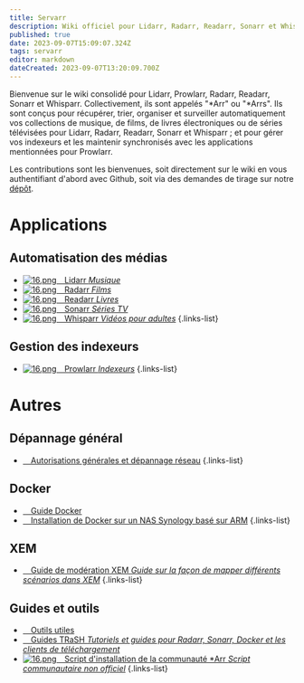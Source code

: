 ```yaml
---
title: Servarr
description: Wiki officiel pour Lidarr, Radarr, Readarr, Sonarr et Whisparr
published: true
date: 2023-09-07T15:09:07.324Z
tags: servarr
editor: markdown
dateCreated: 2023-09-07T13:20:09.700Z
---
```


Bienvenue sur le wiki consolidé pour Lidarr, Prowlarr, Radarr, Readarr, Sonarr et Whisparr. Collectivement, ils sont appelés "\*Arr" ou "\*Arrs". Ils sont conçus pour récupérer, trier, organiser et surveiller automatiquement vos collections de musique, de films, de livres électroniques ou de séries télévisées pour Lidarr, Radarr, Readarr, Sonarr et Whisparr ; et pour gérer vos indexeurs et les maintenir synchronisés avec les applications mentionnées pour Prowlarr.

Les contributions sont les bienvenues, soit directement sur le wiki en vous authentifiant d'abord avec Github, soit via des demandes de tirage sur notre [dépôt](https://github.com/Servarr/Wiki).

# Applications

## Automatisation des médias

- [![16.png](/assets/lidarr/logos/16.png)&emsp;Lidarr *Musique*](/lidarr)
- [![16.png](/assets/radarr/logos/16.png)&emsp;Radarr *Films*](/radarr)
- [![16.png](/assets/readarr/logos/16.png)&emsp;Readarr *Livres*](/readarr)
- [![16.png](/assets/sonarr/logos/16.png)&emsp;Sonarr *Séries TV*](/sonarr)
- [![16.png](/assets/whisparr/logos/16.png)&emsp;Whisparr *Vidéos pour adultes*](/whisparr)
{.links-list}

## Gestion des indexeurs

- [![16.png](/assets/prowlarr/logos/16.png)&emsp;Prowlarr *Indexeurs*](/prowlarr)
{.links-list}

# Autres

## Dépannage général

- [<i class="far fa-life-ring"></i>&emsp;Autorisations générales et dépannage réseau](/permissions-and-networking)
{.links-list}

## Docker

- [<i class="fab fa-docker"></i>&emsp;Guide Docker](/docker-guide)
- [<i class="fas fa-box-open"></i>&emsp;Installation de Docker sur un NAS Synology basé sur ARM](/docker-arm-synology)
{.links-list}

## XEM

- [<i class="fab fa-xing"></i>&emsp;Guide de modération XEM *Guide sur la façon de mapper différents scénarios dans XEM*](/sonarr/xem-guide)
{.links-list}

## Guides et outils

- [<i class="fas fa-tools"></i>&emsp;Outils utiles](/useful-tools)
- [<i class="fas fa-trash-alt"></i>&emsp;Guides TRaSH *Tutoriels et guides pour Radarr, Sonarr, Docker et les clients de téléchargement*](https://trash-guides.info/)
- [![16.png](/assets/servarr/servarr_dark_fav_16.png)&emsp;Script d'installation de la communauté \*Arr *Script communautaire non officiel*](/install-script)
{.links-list}